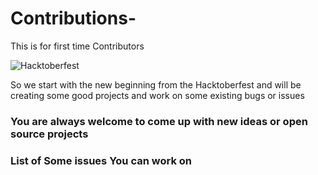 # Contributions-
This is for first time Contributors 

![Hacktoberfest](https://hacktoberfest.digitalocean.com/assets/logo-hf19-header-8245176fe235ab5d942c7580778a914110fa06a23c3d55bf40e2d061809d8785.svg "Hacktoberfest")

So we start with the new beginning from the Hacktoberfest and will be creating some good projects and work on some existing bugs or issues 

### You are always welcome to come up with new ideas or open source projects ###

### List of Some issues You can work on ###
